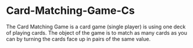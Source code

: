 # Card-Matching-Game-Cs
The Card Matching Game is a card game (single player) is using one deck of playing cards. The object of the game is to match as many cards as you can by turning the cards face up in pairs of the same value.
